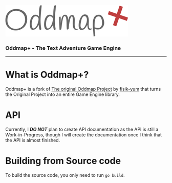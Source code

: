 ![Oddmap+ Logo](https://raw.githubusercontent.com/thatretrodev/oddmap-plus/main/img/logo.png)
### Oddmap+ - The Text Adventure Game Engine
---
# What is Oddmap+?
Oddmap+ is a fork of [The original Oddmap Project](https://github.com/fisik-yum/oddmap) by [fisik-yum](https://github.com/fisik-yum) that turns the Original Project into an entire Game Engine library.
# API
Currently, I ***DO NOT*** plan to create API documentation as the API is still a Work-in-Progress, though I will create the documentation once I think that the API is almost finished.
# Building from Source code
To build the source code, you only need to run `go build`.